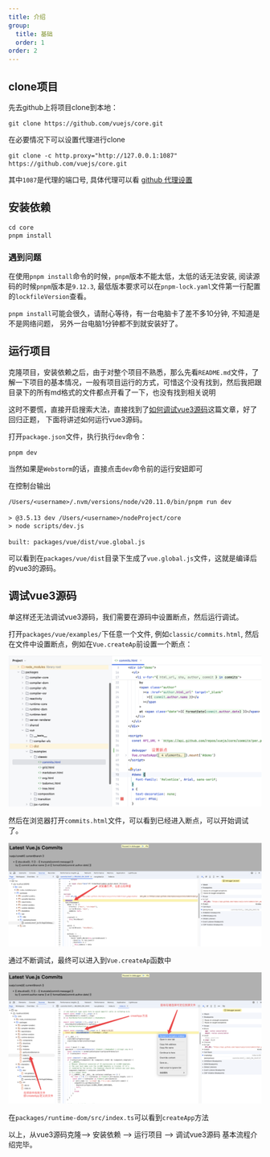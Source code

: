 ```yaml
---
title: 介绍
group:
  title: 基础
  order: 1
order: 2
---
```


## clone项目

先去github上将项目clone到本地：

```shell
git clone https://github.com/vuejs/core.git
```

在必要情况下可以设置代理进行clone

```shell
git clone -c http.proxy="http://127.0.0.1:1087" https://github.com/vuejs/core.git
```

其中`1087`是代理的端口号, 具体代理可以看 [github 代理设置](/github/proxy)


## 安装依赖

```shell
cd core
pnpm install
```

### 遇到问题

在使用`pnpm install`命令的时候，`pnpm`版本不能太低，太低的话无法安装, 阅读源码的时候`pnpm`版本是`9.12.3`, 最低版本要求可以在`pnpm-lock.yaml`文件第一行配置的`lockfileVersion`查看。

`pnpm install`可能会很久，请耐心等待，有一台电脑卡了差不多10分钟, 不知道是不是网络问题， 另外一台电脑1分钟都不到就安装好了。


## 运行项目

克隆项目，安装依赖之后，由于对整个项目不熟悉，那么先看`README.md`文件，了解一下项目的基本情况，一般有项目运行的方式，可惜这个没有找到，然后我把跟目录下的所有md格式的文件都点开看了一下，也没有找到相关说明

这时不要慌，直接开启搜索大法，直接找到了[如何调试vue3源码](https://www.cnblogs.com/CherishTheYouth/p/CherishTheYouth_20220219.html)这篇文章，好了回归正题， 下面将讲述如何运行vue3源码。

打开`package.json`文件，执行执行`dev`命令：

```shell
pnpm dev
```

当然如果是`Webstorm`的话，直接点击`dev`命令前的运行安妞即可

在控制台输出

```shell
/Users/<username>/.nvm/versions/node/v20.11.0/bin/pnpm run dev

> @3.5.13 dev /Users/<username>/nodeProject/core
> node scripts/dev.js

built: packages/vue/dist/vue.global.js
```

可以看到在`packages/vue/dist`目录下生成了`vue.global.js`文件，这就是编译后的vue3的源码。

## 调试vue3源码

单这样还无法调试vue3源码，我们需要在源码中设置断点，然后运行调试。

打开`packages/vue/examples/`下任意一个文件, 例如`classic/commits.html`, 然后在文件中设置断点，例如在`Vue.createAp`前设置一个断点：

![断点设置](./images/debuggerSetting.png)

然后在浏览器打开`commits.html`文件，可以看到已经进入断点，可以开始调试了。

![断点调试](./images/chromDebugger.png)

通过不断调试，最终可以进入到`Vue.createAp`函数中

![](./images/createApp.png)

在`packages/runtime-dom/src/index.ts`可以看到`createApp`方法

以上，从vue3源码克隆--> 安装依赖 --> 运行项目 --> 调试vue3源码 基本流程介绍完毕。
